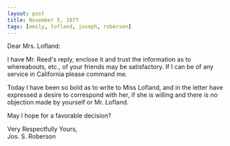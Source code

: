 ```yaml
---
layout: post
title: November 5, 1877
tags: [emily, lofland, joseph, roberson]
---
```


Dear Mrs. Lofland:  

I have Mr. Reed's reply, enclose it and trust the information as to whereabouts, etc., of your friends may be satisfactory.  If I can be of any service in California please command me.  

Today I have been so bold as to write to Miss Lofland, and in the letter have expressed a desire to correspond with her, if she is willing and there is no objection made by yourself or Mr. Lofland.  

May I hope for a favorable decision?  

Very Respectfully Yours,  
Jos. S. Roberson
